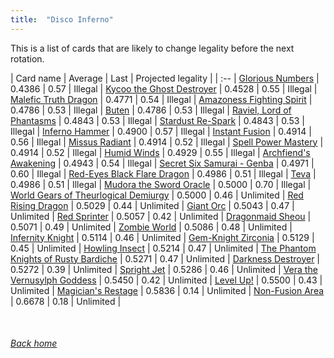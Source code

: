 ```yaml
---
title:  "Disco Inferno"
---
```


This is a list of cards that are likely to change legality before the next rotation.

| Card name | Average | Last | Projected legality |
| :-- |
[Glorious Numbers](https://db.ygoprodeck.com/card/?search=Glorious%20Numbers) | 0.4386 | 0.57 | Illegal |
[Kycoo the Ghost Destroyer](https://db.ygoprodeck.com/card/?search=Kycoo%20the%20Ghost%20Destroyer) | 0.4528 | 0.55 | Illegal |
[Malefic Truth Dragon](https://db.ygoprodeck.com/card/?search=Malefic%20Truth%20Dragon) | 0.4771 | 0.54 | Illegal |
[Amazoness Fighting Spirit](https://db.ygoprodeck.com/card/?search=Amazoness%20Fighting%20Spirit) | 0.4786 | 0.53 | Illegal |
[Buten](https://db.ygoprodeck.com/card/?search=Buten) | 0.4786 | 0.53 | Illegal |
[Raviel, Lord of Phantasms](https://db.ygoprodeck.com/card/?search=Raviel,%20Lord%20of%20Phantasms) | 0.4843 | 0.53 | Illegal |
[Stardust Re-Spark](https://db.ygoprodeck.com/card/?search=Stardust%20Re-Spark) | 0.4843 | 0.53 | Illegal |
[Inferno Hammer](https://db.ygoprodeck.com/card/?search=Inferno%20Hammer) | 0.4900 | 0.57 | Illegal |
[Instant Fusion](https://db.ygoprodeck.com/card/?search=Instant%20Fusion) | 0.4914 | 0.56 | Illegal |
[Missus Radiant](https://db.ygoprodeck.com/card/?search=Missus%20Radiant) | 0.4914 | 0.52 | Illegal |
[Spell Power Mastery](https://db.ygoprodeck.com/card/?search=Spell%20Power%20Mastery) | 0.4914 | 0.52 | Illegal |
[Humid Winds](https://db.ygoprodeck.com/card/?search=Humid%20Winds) | 0.4929 | 0.55 | Illegal |
[Archfiend's Awakening](https://db.ygoprodeck.com/card/?search=Archfiend's%20Awakening) | 0.4943 | 0.54 | Illegal |
[Secret Six Samurai - Genba](https://db.ygoprodeck.com/card/?search=Secret%20Six%20Samurai%20-%20Genba) | 0.4971 | 0.60 | Illegal |
[Red-Eyes Black Flare Dragon](https://db.ygoprodeck.com/card/?search=Red-Eyes%20Black%20Flare%20Dragon) | 0.4986 | 0.51 | Illegal |
[Teva](https://db.ygoprodeck.com/card/?search=Teva) | 0.4986 | 0.51 | Illegal |
[Mudora the Sword Oracle](https://db.ygoprodeck.com/card/?search=Mudora%20the%20Sword%20Oracle) | 0.5000 | 0.70 | Illegal |
[World Gears of Theurlogical Demiurgy](https://db.ygoprodeck.com/card/?search=World%20Gears%20of%20Theurlogical%20Demiurgy) | 0.5000 | 0.46 | Unlimited |
[Red Rising Dragon](https://db.ygoprodeck.com/card/?search=Red%20Rising%20Dragon) | 0.5029 | 0.44 | Unlimited |
[Giant Orc](https://db.ygoprodeck.com/card/?search=Giant%20Orc) | 0.5043 | 0.47 | Unlimited |
[Red Sprinter](https://db.ygoprodeck.com/card/?search=Red%20Sprinter) | 0.5057 | 0.42 | Unlimited |
[Dragonmaid Sheou](https://db.ygoprodeck.com/card/?search=Dragonmaid%20Sheou) | 0.5071 | 0.49 | Unlimited |
[Zombie World](https://db.ygoprodeck.com/card/?search=Zombie%20World) | 0.5086 | 0.48 | Unlimited |
[Infernity Knight](https://db.ygoprodeck.com/card/?search=Infernity%20Knight) | 0.5114 | 0.46 | Unlimited |
[Gem-Knight Zirconia](https://db.ygoprodeck.com/card/?search=Gem-Knight%20Zirconia) | 0.5129 | 0.45 | Unlimited |
[Howling Insect](https://db.ygoprodeck.com/card/?search=Howling%20Insect) | 0.5214 | 0.47 | Unlimited |
[The Phantom Knights of Rusty Bardiche](https://db.ygoprodeck.com/card/?search=The%20Phantom%20Knights%20of%20Rusty%20Bardiche) | 0.5271 | 0.47 | Unlimited |
[Darkness Destroyer](https://db.ygoprodeck.com/card/?search=Darkness%20Destroyer) | 0.5272 | 0.39 | Unlimited |
[Spright Jet](https://db.ygoprodeck.com/card/?search=Spright%20Jet) | 0.5286 | 0.46 | Unlimited |
[Vera the Vernusylph Goddess](https://db.ygoprodeck.com/card/?search=Vera%20the%20Vernusylph%20Goddess) | 0.5450 | 0.42 | Unlimited |
[Level Up!](https://db.ygoprodeck.com/card/?search=Level%20Up!) | 0.5500 | 0.43 | Unlimited |
[Magician's Restage](https://db.ygoprodeck.com/card/?search=Magician's%20Restage) | 0.5836 | 0.14 | Unlimited |
[Non-Fusion Area](https://db.ygoprodeck.com/card/?search=Non-Fusion%20Area) | 0.6678 | 0.18 | Unlimited |

<br>

###### [Back home](index)